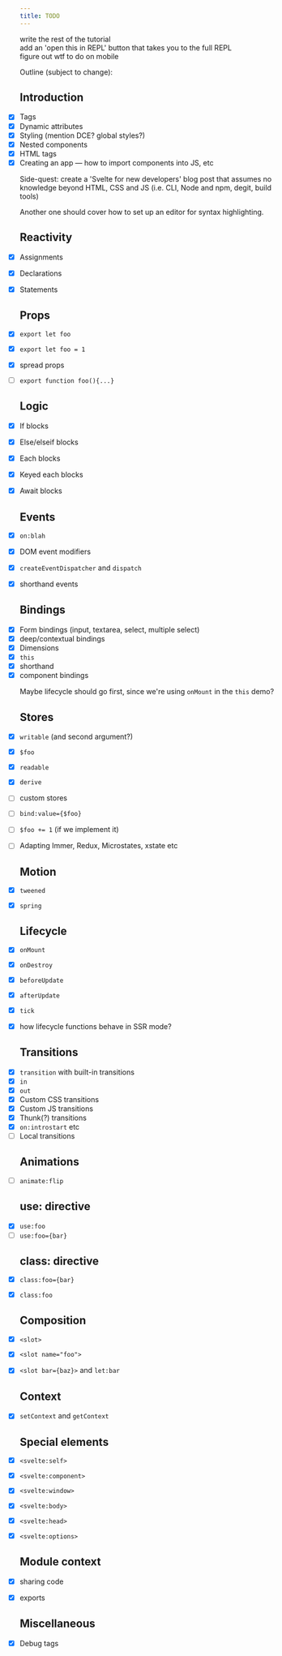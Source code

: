 ```yaml
---
title: TODO
---
```


* write the rest of the tutorial
* add an 'open this in REPL' button that takes you to the full REPL
* figure out wtf to do on mobile

Outline (subject to change):

<style>
	ul {
		padding: 0 !important;
		list-style: none !important;
	}
</style>


## Introduction

* [x] Tags
* [x] Dynamic attributes
* [x] Styling (mention DCE? global styles?)
* [x] Nested components
* [x] HTML tags
* [x] Creating an app — how to import components into JS, etc

Side-quest: create a 'Svelte for new developers' blog post that assumes no knowledge beyond HTML, CSS and JS (i.e. CLI, Node and npm, degit, build tools)

Another one should cover how to set up an editor for syntax highlighting.


## Reactivity

* [x] Assignments
* [x] Declarations
* [x] Statements


## Props

* [x] `export let foo`
* [x] `export let foo = 1`
* [x] spread props
* [ ] `export function foo(){...}`


## Logic

* [x] If blocks
* [x] Else/elseif blocks
* [x] Each blocks
* [x] Keyed each blocks
* [x] Await blocks


## Events

* [x] `on:blah`
* [x] DOM event modifiers
* [x] `createEventDispatcher` and `dispatch`
* [x] shorthand events


## Bindings

* [x] Form bindings (input, textarea, select, multiple select)
* [x] deep/contextual bindings
* [x] Dimensions
* [x] `this`
* [x] shorthand
* [x] component bindings

Maybe lifecycle should go first, since we're using `onMount` in the `this` demo?


## Stores

* [x] `writable` (and second argument?)
* [x] `$foo`
* [x] `readable`
* [x] `derive`
* [ ] custom stores
* [ ] `bind:value={$foo}`
* [ ] `$foo += 1` (if we implement it)
* [ ] Adapting Immer, Redux, Microstates, xstate etc


## Motion

* [x] `tweened`
* [x] `spring`


## Lifecycle

* [x] `onMount`
* [x] `onDestroy`
* [x] `beforeUpdate`
* [x] `afterUpdate`
* [x] `tick`
* [x] how lifecycle functions behave in SSR mode?


## Transitions

* [x] `transition` with built-in transitions
* [x] `in`
* [x] `out`
* [x] Custom CSS transitions
* [x] Custom JS transitions
* [x] Thunk(?) transitions
* [x] `on:introstart` etc
* [ ] Local transitions

## Animations

* [ ] `animate:flip`


## use: directive

* [x] `use:foo`
* [ ] `use:foo={bar}`

## class: directive

* [x] `class:foo={bar}`
* [x] `class:foo`


## Composition

* [x] `<slot>`
* [x] `<slot name="foo">`
* [x] `<slot bar={baz}>` and `let:bar`


## Context

* [x] `setContext` and `getContext`


## Special elements

* [x] `<svelte:self>`
* [x] `<svelte:component>`
* [x] `<svelte:window>`
* [x] `<svelte:body>`
* [x] `<svelte:head>`
* [x] `<svelte:options>`


## Module context

* [x] sharing code
* [x] exports


## Miscellaneous

* [x] Debug tags
